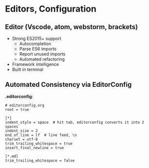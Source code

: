 # Editors, Configuration

## Editor (Vscode, atom, webstorm, brackets)

* Strong ES2015+ support
  * Autocompletion
  * Parse ES6 imports
  * Report unused imports
  * Automated refactoring
* Framework intelligence
* Built in terminal

## Automated Consistency via EditorConfig

**.editorconfig**:

```
# editorconfig.org
root = true

[*]
indent_style = space  # hit tab, editorconfig converts it into 2 spaces
indent_size = 2
end_of_line = lf  # line feed, \n
charset = utf-8
trim_trailing_whitespace = true
insert_final_newline = true

[*.md]
trim_trailing_whitespace = false
```
